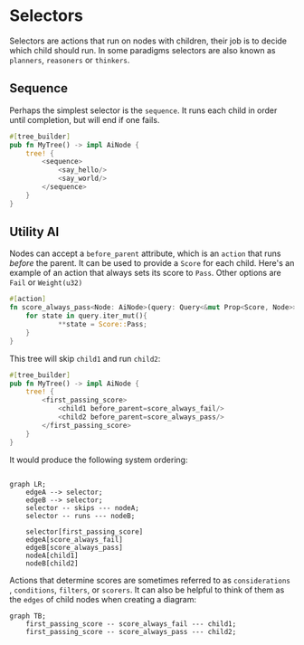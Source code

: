 # Selectors

Selectors are actions that run on nodes with children, their job is to decide which child should run. In some paradigms selectors are also known as `planners`, `reasoners` or `thinkers`.

## Sequence

Perhaps the simplest selector is the `sequence`. It runs each child in order until completion, but will end if one fails.
```rs
#[tree_builder]
pub fn MyTree() -> impl AiNode {
	tree! {
		<sequence>
			<say_hello/>
			<say_world/>
		</sequence>
	}
}
```

## Utility AI

Nodes can accept a `before_parent` attribute, which is an `action` that runs *before* the parent. It can be used to provide a `Score` for each child. Here's an example of an action that always sets its score to `Pass`. Other options are `Fail` or `Weight(u32)`

```rs
#[action]
fn score_always_pass<Node: AiNode>(query: Query<&mut Prop<Score, Node>>){
	for state in query.iter_mut(){
			**state = Score::Pass;
	}
}
```

This tree will skip `child1` and run `child2`:

```rs
#[tree_builder]
pub fn MyTree() -> impl AiNode {
	tree! {
		<first_passing_score>
			<child1 before_parent=score_always_fail/>
			<child2 before_parent=score_always_pass/>
		</first_passing_score>
	}
}
```

It would produce the following system ordering:
```mermaid

graph LR;
	edgeA --> selector;
	edgeB --> selector;
	selector -- skips --- nodeA;
	selector -- runs --- nodeB;

	selector[first_passing_score]
	edgeA[score_always_fail]
	edgeB[score_always_pass]
	nodeA[child1]
	nodeB[child2]
```

Actions that determine scores are sometimes referred to as `considerations` , `conditions`, `filters`, or `scorers`.
It can also be helpful to think of them as the `edges` of child nodes when creating a diagram:
```mermaid
graph TB;
	first_passing_score -- score_always_fail --- child1;
	first_passing_score -- score_always_pass --- child2;
```

